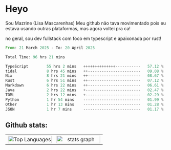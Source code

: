 # Heyo

Sou Mazrine (Lisa Mascarenhas)
Meu github não tava movimentado pois eu estava usando outras plataformas, mas agora voltei pra ca!

no geral, sou dev fullstack com foco em typescript e apaixonada por rust!
<!--START_SECTION:waka-->

```rust
From: 21 March 2025 - To: 20 April 2025

Total Time: 96 hrs 21 mins

TypeScript        55 hrs 2 mins   ++++++++++++++-----------   57.12 %
tidal             8 hrs 45 mins   ++-----------------------   09.08 %
Nix               8 hrs 21 mins   ++-----------------------   08.67 %
Rust              6 hrs 51 mins   ++-----------------------   07.12 %
Markdown          6 hrs 22 mins   ++-----------------------   06.61 %
Java              2 hrs 22 mins   +------------------------   02.47 %
TOML              2 hrs 12 mins   +------------------------   02.29 %
Python            1 hr 54 mins    -------------------------   01.99 %
Other             1 hr 13 mins    -------------------------   01.28 %
JSON              1 hr 7 mins     -------------------------   01.17 %
```

<!--END_SECTION:waka-->

<!--
**Mazrine/Mazrine** is a ✨ _special_ ✨ repository because its `README.md` (this file) appears on your GitHub profile.

Here are some ideas to get you started:

- 🔭 I’m currently working on ...
- 🌱 I’m currently learning ...
- 👯 I’m looking to collaborate on ...
- 🤔 I’m looking for help with ...
- 💬 Ask me about ...
- 📫 How to reach me: ...
- 😄 Pronouns: ...
- ⚡ Fun fact: ...
-->


## Github stats:

<div align="center">
  <table width="100%">
    <tr>
      <td align="center" width="50%">
        <img src="https://github-readme-stats.vercel.app/api/top-langs/?username=mazrine&theme=tokyonight&layout=donut&langs_count=10&locale=pt-br" width="100%" alt="Top Languages" />
      </td>
      <td align="center" width="50%">
        <img src="https://github-readme-stats-yxqy.vercel.app/api?username=mazrine&hide_title=false&hide_rank=false&show_icons=true&count_private=true&disable_animations=false&theme=midnight-purple&locale=en&hide_border=true&order=1" width="100%" alt="stats graph" />
      </td>
    </tr>
  </table>
</div>
